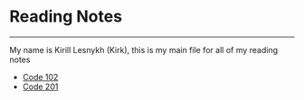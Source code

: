 # Reading Notes

---

My name is Kirill Lesnykh (Kirk), this is my main file for all of my reading notes

- [Code 102](klesnykh.github.io/reading-notes/code-102/tableofcontents)
- [Code 201](klesnykh.github.io/reading-notes/code-201/tableofcontents)
